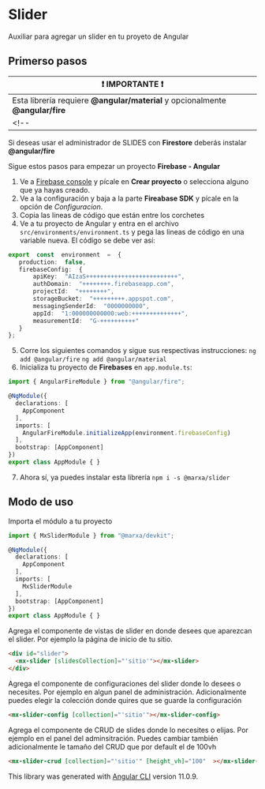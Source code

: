 # Slider
Auxiliar para agregar un slider en tu proyeto de Angular

## Primerso pasos

| :exclamation:  IMPORTANTE :exclamation: |
|-----------------------------------------|
| Esta librería requiere **@angular/material** y opcionalmente **@angular/fire** |
<!-- | Esta librería no funciona en proyectos de versiones anteriores a **Angular 11**, puedes usar la versión para [Angular 9](https://www.npmjs.com/package/@marxa/devkit-v9) si lo necesitas | -->

Si deseas usar el administrador de SLIDES con **Firestore** deberás instalar **@angular/fire**

Sigue estos pasos para empezar un proyecto **Firebase -  Angular**

 1. Ve a [Firebase console](https://console.firebase.google.com/) y pícale en **Crear proyecto** o selecciona alguno que ya hayas creado.
 2. Ve a la configuración y baja a la parte **Fireabase SDK** y pícale en la opción de *Configuracion*.
 3. Copia las lineas de código que están entre los corchetes
 4. Ve a tu proyecto de Angular y entra en el archivo `src/environments/environment.ts` y pega las lineas de código en una variable nueva. El código se debe ver así:
 ```ts
 export  const  environment  =  {
	production:  false,
	firebaseConfig:  {
		apiKey:  "AIzaS++++++++++++++++++++++++++",
		authDomain:  "++++++++.firebaseapp.com",
		projectId:  "++++++++",
		storageBucket:  "+++++++++.appspot.com",
		messagingSenderId:  "0000000000",
		appId:  "1:000000000000:web:++++++++++++++",
		measurementId:  "G-++++++++++"
	}
}; 
```
 5. Corre los siguientes comandos y sigue sus respectivas instrucciones:
	 `ng add @angular/fire`
	 `ng add @angular/material`
  6. Inicializa tu proyecto de **Firebases** en `app.module.ts`:
```ts
import { AngularFireModule } from "@angular/fire";

@NgModule({
  declarations: [
    AppComponent
  ],
  imports: [
    AngularFireModule.initializeApp(environment.firebaseConfig)
  ],
  bootstrap: [AppComponent]
})
export class AppModule { }
```
	 
 7. Ahora sí, ya puedes instalar esta librería `npm i -s @marxa/slider`



## Modo de uso
Importa el módulo a tu proyecto
```ts
import { MxSliderModule } from "@marxa/devkit";

@NgModule({
  declarations: [
    AppComponent
  ],
  imports: [
    MxSliderModule
  ],
  bootstrap: [AppComponent]
})
export class AppModule { }
```

Agrega el componente de vistas de slider en donde desees que aparezcan el slider. Por ejemplo la página de inicio de tu sitio.

```html
<div id="slider">
  <mx-slider [slidesCollection]="'sitio'"></mx-slider>
</div>
```

Agrega el componente de configuraciones del slider donde lo desees o necesites. Por ejemplo en algun panel de administración.
Adicionalmente puedes elegir la colección donde quires que se guarde la configuración

```html
<mx-slider-config [collection]="'sitio'"></mx-slider-config>
```

Agrega el componente de CRUD de slides donde lo necesites o elijas. Por ejemplo en el panel del adminsitración.
Puedes cambiar también adicionalmente le tamaño del CRUD que por default el de 100vh

```html
<mx-slider-crud [collection]="'sitio'" [height_vh]="100"  ></mx-slider-crud>
```



This library was generated with [Angular CLI](https://github.com/angular/angular-cli) version 11.0.9.

